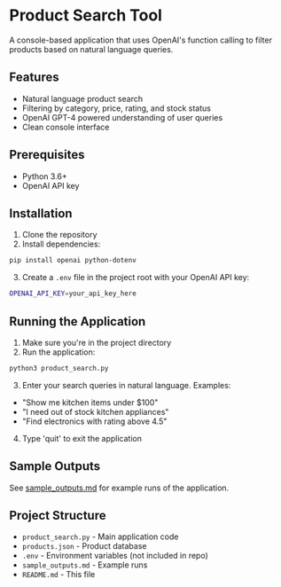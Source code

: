 # Product Search Tool

A console-based application that uses OpenAI's function calling to filter products based on natural language queries.

## Features
- Natural language product search
- Filtering by category, price, rating, and stock status
- OpenAI GPT-4 powered understanding of user queries
- Clean console interface

## Prerequisites
- Python 3.6+
- OpenAI API key

## Installation

1. Clone the repository
2. Install dependencies:
```bash
pip install openai python-dotenv
```

3. Create a `.env` file in the project root with your OpenAI API key:
```bash
OPENAI_API_KEY=your_api_key_here
```

## Running the Application

1. Make sure you're in the project directory
2. Run the application:
```bash
python3 product_search.py
```

3. Enter your search queries in natural language. Examples:
- "Show me kitchen items under $100"
- "I need out of stock kitchen appliances"
- "Find electronics with rating above 4.5"

4. Type 'quit' to exit the application

## Sample Outputs

See [sample_outputs.md](sample_outputs.md) for example runs of the application.

## Project Structure
- `product_search.py` - Main application code
- `products.json` - Product database
- `.env` - Environment variables (not included in repo)
- `sample_outputs.md` - Example runs
- `README.md` - This file 